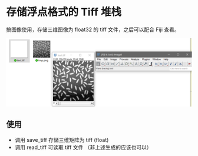 # 存储浮点格式的 Tiff 堆栈 

搞图像使用，存储三维图像为 float32 的 tiff 文件，之后可以配合 Fiji 查看。

![image-20210916231054197](.img/image-20210916231054197.png)

## 使用

* 调用 save_tiff 存储三维矩阵为 tiff (float)
* 调用 read_tiff 可读取 tiff 文件 （非上述生成的应该也可以）
